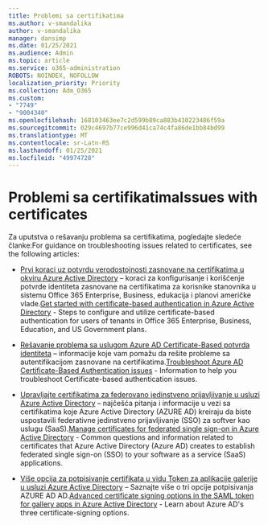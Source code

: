 ```yaml
---
title: Problemi sa certifikatima
ms.author: v-smandalika
author: v-smandalika
manager: dansimp
ms.date: 01/25/2021
ms.audience: Admin
ms.topic: article
ms.service: o365-administration
ROBOTS: NOINDEX, NOFOLLOW
localization_priority: Priority
ms.collection: Adm_O365
ms.custom:
- "7749"
- "9004340"
ms.openlocfilehash: 168103463ee7c2d599b89ca883b410223486f59a
ms.sourcegitcommit: 029c4697b77ce996d41ca74c4fa86de1bb84bd99
ms.translationtype: MT
ms.contentlocale: sr-Latn-RS
ms.lasthandoff: 01/25/2021
ms.locfileid: "49974728"
---
```

# <a name="issues-with-certificates"></a><span data-ttu-id="d865e-102">Problemi sa certifikatima</span><span class="sxs-lookup"><span data-stu-id="d865e-102">Issues with certificates</span></span>

<span data-ttu-id="d865e-103">Za uputstva o rešavanju problema sa certifikatima, pogledajte sledeće članke:</span><span class="sxs-lookup"><span data-stu-id="d865e-103">For guidance on troubleshooting issues related to certificates, see the following articles:</span></span>

- <span data-ttu-id="d865e-104">[Prvi koraci uz potvrdu verodostojnosti zasnovane na certifikatima u okviru Azure Active Directory](https://docs.microsoft.com/azure/active-directory/authentication/active-directory-certificate-based-authentication-get-started)  – koraci za konfigurisanje i korišćenje potvrde identiteta zasnovane na certifikatima za korisnike stanovnika u sistemu Office 365 Enterprise, Business, edukacija i planovi američke vlade.</span><span class="sxs-lookup"><span data-stu-id="d865e-104">[Get started with certificate-based authentication in Azure Active Directory](https://docs.microsoft.com/azure/active-directory/authentication/active-directory-certificate-based-authentication-get-started)  - Steps to configure and utilize certificate-based authentication for users of tenants in Office 365 Enterprise, Business, Education, and US Government plans.</span></span>

- <span data-ttu-id="d865e-105">[Rešavanje problema sa uslugom Azure AD Certificate-Based potvrda identiteta](https://docs.microsoft.com/troubleshoot/azure/active-directory/certificate-based-authenticate-issue)  – informacije koje vam pomažu da rešite probleme sa autentifikacijom zasnovane na certifikatima.</span><span class="sxs-lookup"><span data-stu-id="d865e-105">[Troubleshoot Azure AD Certificate-Based Authentication issues](https://docs.microsoft.com/troubleshoot/azure/active-directory/certificate-based-authenticate-issue)  - Information to help you troubleshoot Certificate-based authentication issues.</span></span>

- <span data-ttu-id="d865e-106">[Upravljajte certifikatima za federovano jedinstveno prijavljivanje u usluzi Azure Active Directory](https://docs.microsoft.com/azure/active-directory/manage-apps/manage-certificates-for-federated-single-sign-on)  – najčešća pitanja i informacije u vezi sa certifikatima koje Azure Active Directory (AZURE AD) kreiraju da biste uspostavili federativne jedinstveno prijavljivanje (SSO) za softver kao uslugu (SaaS).</span><span class="sxs-lookup"><span data-stu-id="d865e-106">[Manage certificates for federated single sign-on in Azure Active Directory](https://docs.microsoft.com/azure/active-directory/manage-apps/manage-certificates-for-federated-single-sign-on)  - Common questions and information related to certificates that Azure Active Directory (Azure AD) creates to establish federated single sign-on (SSO) to your software as a service (SaaS) applications.</span></span>

- <span data-ttu-id="d865e-107">[Više opcija za potpisivanje certifikata u vidu Token za aplikacije galerije u usluzi Azure Active Directory](https://docs.microsoft.com/azure/active-directory/manage-apps/certificate-signing-options)  – Saznajte više o tri opcije potpisivanja AZURE AD AD.</span><span class="sxs-lookup"><span data-stu-id="d865e-107">[Advanced certificate signing options in the SAML token for gallery apps in Azure Active Directory](https://docs.microsoft.com/azure/active-directory/manage-apps/certificate-signing-options)  - Learn about Azure AD's three certificate-signing options.</span></span>
